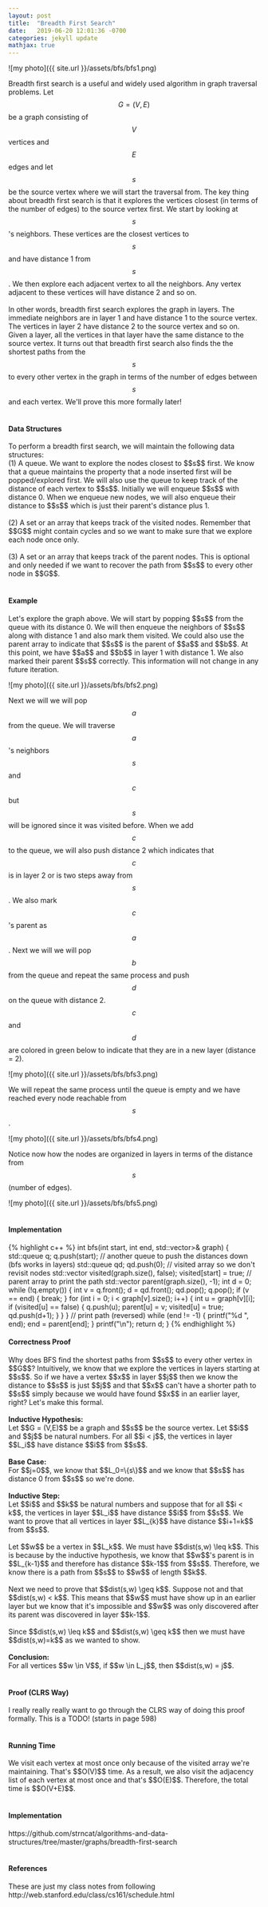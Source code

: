 ```yaml
---
layout: post
title:  "Breadth First Search"
date:   2019-06-20 12:01:36 -0700
categories: jekyll update
mathjax: true
---
```

![my photo]({{ site.url }}/assets/bfs/bfs1.png)

Breadth first search is a useful and widely used algorithm in graph traversal problems. Let $$G = (V, E)$$ be a graph consisting of $$V$$ vertices and $$E$$ edges and let $$s$$ be the source vertex where we will start the traversal from. The key thing about breadth first search is that it explores the vertices closest (in terms of the number of edges) to the source vertex first. We start by looking at $$s$$'s neighbors. These vertices are the closest vertices to $$s$$ and have distance 1 from $$s$$. We then explore each adjacent vertex to all the neighbors. Any vertex adjacent to these vertices will have distance 2 and so on.
<br><br>
In other words, breadth first search explores the graph in layers. The immediate neighbors are in layer 1 and have distance 1 to the source vertex. The vertices in layer 2 have distance 2 to the source vertex and so on. Given a layer, all the vertices in that layer have the same distance to the source vertex. It turns out that breadth first search also finds the the shortest paths from the $$s$$ to every other vertex in the graph in terms of the number of edges between $$s$$ and each vertex. We'll prove this more formally later!
<br>
<br>
<!----------------------------------------------------------------------------------->
<h4><b>Data Structures</b></h4>
To perform a breadth first search, we will maintain the following data structures:
<br>
(1) A queue. We want to explore the nodes closest to $$s$$ first. We know that a queue maintains the property that a node inserted first will be popped/explored first. We will also use the queue to keep track of the distance of each vertex to $$s$$. Initially we will enqueue $$s$$ with distance 0. When we enqueue new nodes, we will also enqueue their distance to $$s$$ which is just their parent's distance plus 1.
<br><br>
(2) A set or an array that keeps track of the visited nodes. Remember that $$G$$ might contain cycles and so we want to make sure that we explore each node once only.
<br><br>
(3) A set or an array that keeps track of the parent nodes. This is optional and only needed if we want to recover the path from $$s$$ to every other node in $$G$$.
<br>
<br>
<!----------------------------------------------------------------------------------->
<h4><b>Example</b></h4>
Let's explore the graph above. We will start by popping $$s$$ from the queue with its distance 0. We will then enqueue the neighbors of $$s$$ along with distance 1 and also mark them visited. We could also use the parent array to indicate that $$s$$ is the parent of $$a$$ and $$b$$. At this point, we have $$a$$ and $$b$$ in layer 1 with distance 1. We also marked their parent $$s$$ correctly. This information will not change in any future iteration. 

![my photo]({{ site.url }}/assets/bfs/bfs2.png)

Next we will we will pop $$a$$ from the queue. We will traverse $$a$$'s neighbors $$s$$ and $$c$$ but $$s$$ will be ignored since it was visited before. When we add $$c$$ to the queue, we will also push distance 2 which indicates that $$c$$ is in layer 2 or is two steps away from $$s$$. We also mark $$c$$'s parent as $$a$$. Next we will we will pop $$b$$ from the queue and repeat the same process and push $$d$$ on the queue with distance 2. $$c$$ and $$d$$ are colored in green below to indicate that they are in a new layer (distance = 2).

![my photo]({{ site.url }}/assets/bfs/bfs3.png)


We will repeat the same process until the queue is empty and we have reached every node reachable from $$s$$.

![my photo]({{ site.url }}/assets/bfs/bfs4.png)

Notice now how the nodes are organized in layers in terms of the distance from $$s$$ (number of edges).

![my photo]({{ site.url }}/assets/bfs/bfs5.png)
<br>
<br>
<!----------------------------------------------------------------------------------->
<h4><b>Implementation</b></h4>
{% highlight c++ %}
int bfs(int start, int end, std::vector<std::vector<int>>& graph) {
    std::queue<int> q;
    q.push(start);
    // another queue to push the distances down (bfs works in layers)
    std::queue<int> qd;
    qd.push(0);
    // visited array so we don't revisit nodes
    std::vector<int> visited(graph.size(), false);
    visited[start] = true;
    // parent array to print the path
    std::vector<int> parent(graph.size(), -1);
    int d = 0;
    while (!q.empty()) {
        int v = q.front();
        d = qd.front();
        qd.pop();
        q.pop();
        if (v == end) {
            break;
        }
        for (int i = 0; i < graph[v].size(); i++) {
            int u = graph[v][i];
            if (visited[u] == false) {
                q.push(u);
                parent[u] = v;
                visited[u] = true;
                qd.push(d+1);
            }
        }
    }
    // print path (reversed)
    while (end != -1) {
        printf("%d ", end);
        end = parent[end];
    }
    printf("\n");
    return d;
}
{% endhighlight %}
<br>
<!----------------------------------------------------------------------------------->
<h4><b>Correctness Proof</b></h4>
Why does BFS find the shortest paths from $$s$$ to every other vertex in $$G$$? Intuitively, we know that we explore the vertices in layers starting at $$s$$. So if we have a vertex $$x$$ in layer $$j$$ then we know the distance to $$s$$ is just $$j$$ and that $$x$$ can't have a shorter path to $$s$$ simply because we would have found $$x$$ in an earlier layer, right? Let's make this formal.
<br>
<br>
<b>Inductive Hypothesis:</b><br>
Let $$G = (V,E)$$ be a graph and $$s$$ be the source vertex. Let $$i$$ and $$j$$ be natural numbers. For all $$i < j$$, the vertices in layer $$L_i$$ have distance $$i$$ from $$s$$. 
<br>
<br>
<b>Base Case:</b><br>
For $$j=0$$, we know that $$L_0=\{s\}$$ and we know that $$s$$ has distance 0 from $$s$$ so we're done.
<br>
<br>
<b>Inductive Step:</b><br>
Let $$i$$ and $$k$$ be natural numbers and suppose that for all $$i < k$$, the vertices in layer $$L_i$$ have distance $$i$$ from $$s$$. We want to prove that all vertices in layer $$L_{k}$$ have distance $$i+1=k$$ from $$s$$.
<br><br>
Let $$w$$ be a vertex in $$L_k$$. We must have $$dist(s,w) \leq k$$. This is because by the inductive hypothesis, we know that $$w$$'s parent is in $$L_{k-1}$$ and therefore has distance $$k-1$$ from $$s$$. Therefore, we know there is a path from $$s$$ to $$w$$ of length $$k$$.
<br><br>
Next we need to prove that $$dist(s,w) \geq k$$. Suppose not and that $$dist(s,w) < k$$. This means that $$w$$ must have show up in an earlier layer but we know that it's impossible and $$w$$ was only discovered after its parent was discovered in layer $$k-1$$. 
<br><br>
Since $$dist(s,w) \leq k$$ and $$dist(s,w) \geq k$$ then we must have $$dist(s,w)=k$$ as we wanted to show.
<br>
<br>
<b>Conclusion:</b><br>
For all vertices $$w \in V$$, if $$w \in L_j$$, then $$dist(s,w) = j$$.
<br>
<br>
<!----------------------------------------------------------------------------------->
<h4><b>Proof (CLRS Way)</b></h4>
 I really really really want to go through the CLRS way of doing this proof formally. This is a TODO! (starts in page 598)
<br>
<br>
<!----------------------------------------------------------------------------------->
<h4><b>Running Time</b></h4>
We visit each vertex at most once only because of the visited array we're maintaining. That's $$O(V)$$ time. As a result, we also visit the adjacency list of each vertex at most once and that's $$O(E)$$. Therefore, the total time is $$O(V+E)$$.
<br>
<br>
<!----------------------------------------------------------------------------------->
<h4><b>Implementation</b></h4>
https://github.com/strncat/algorithms-and-data-structures/tree/master/graphs/breadth-first-search
<br>
<br>
<!----------------------------------------------------------------------------------->
<h4><b>References</b></h4>
These are just my class notes from following http://web.stanford.edu/class/cs161/schedule.html
<br>
<br>
